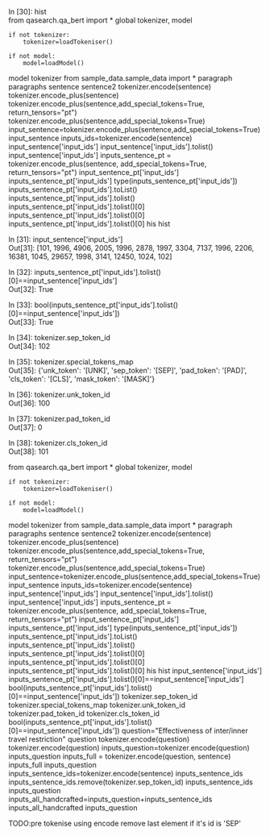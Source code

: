 In [30]: hist                                                                                                            
from qasearch.qa_bert import *
    global tokenizer, model 

    if not tokenizer:
        tokenizer=loadTokeniser()

    if not model:
        model=loadModel()
model
tokenizer
from sample_data.sample_data import *
paragraph
paragraphs
sentence
sentence2
tokenizer.encode(sentence)
tokenizer.encode_plus(sentence)
tokenizer.encode_plus(sentence,add_special_tokens=True, return_tensors="pt")
tokenizer.encode_plus(sentence,add_special_tokens=True)
input_sentence=tokenizer.encode_plus(sentence,add_special_tokens=True)
input_sentence
inputs_ids=tokenizer.encode(sentence)
input_sentence['input_ids']
input_sentence['input_ids'].tolist()
input_sentence['input_ids']
inputs_sentence_pt = tokenizer.encode_plus(sentence, add_special_tokens=True, return_tensors="pt")
input_sentence_pt['input_ids']
inputs_sentence_pt['input_ids']
type(inputs_sentence_pt['input_ids'])
inputs_sentence_pt['input_ids'].toList()
inputs_sentence_pt['input_ids'].tolist()
inputs_sentence_pt['input_ids'].tolist()[0]
inputs_sentence_pt['input_ids'].tolist()[0]
inputs_sentence_pt['input_ids'].tolist()[0]
his
hist

In [31]: input_sentence['input_ids']                                                                                     
Out[31]: 
[101,
 1996,
 4906,
 2005,
 1996,
 2878,
 1997,
 3304,
 7137,
 1996,
 2206,
 16381,
 1045,
 29657,
 1998,
 3141,
 12450,
 1024,
 102]

In [32]: inputs_sentence_pt['input_ids'].tolist()[0]==input_sentence['input_ids']                                        
Out[32]: True

In [33]: bool(inputs_sentence_pt['input_ids'].tolist()[0]==input_sentence['input_ids'])                                  
Out[33]: True

In [34]: tokenizer.sep_token_id                                                                                          
Out[34]: 102

In [35]: tokenizer.special_tokens_map                                                                                    
Out[35]: 
{'unk_token': '[UNK]',
 'sep_token': '[SEP]',
 'pad_token': '[PAD]',
 'cls_token': '[CLS]',
 'mask_token': '[MASK]'}

In [36]: tokenizer.unk_token_id                                                                                          
Out[36]: 100

In [37]: tokenizer.pad_token_id                                                                                          
Out[37]: 0

In [38]: tokenizer.cls_token_id                                                                                          
Out[38]: 101


from qasearch.qa_bert import *
    global tokenizer, model 

    if not tokenizer:
        tokenizer=loadTokeniser()

    if not model:
        model=loadModel()
model
tokenizer
from sample_data.sample_data import *
paragraph
paragraphs
sentence
sentence2
tokenizer.encode(sentence)
tokenizer.encode_plus(sentence)
tokenizer.encode_plus(sentence,add_special_tokens=True, return_tensors="pt")
tokenizer.encode_plus(sentence,add_special_tokens=True)
input_sentence=tokenizer.encode_plus(sentence,add_special_tokens=True)
input_sentence
inputs_ids=tokenizer.encode(sentence)
input_sentence['input_ids']
input_sentence['input_ids'].tolist()
input_sentence['input_ids']
inputs_sentence_pt = tokenizer.encode_plus(sentence, add_special_tokens=True, return_tensors="pt")
input_sentence_pt['input_ids']
inputs_sentence_pt['input_ids']
type(inputs_sentence_pt['input_ids'])
inputs_sentence_pt['input_ids'].toList()
inputs_sentence_pt['input_ids'].tolist()
inputs_sentence_pt['input_ids'].tolist()[0]
inputs_sentence_pt['input_ids'].tolist()[0]
inputs_sentence_pt['input_ids'].tolist()[0]
his
hist
input_sentence['input_ids']
inputs_sentence_pt['input_ids'].tolist()[0]==input_sentence['input_ids']
bool(inputs_sentence_pt['input_ids'].tolist()[0]==input_sentence['input_ids'])
tokenizer.sep_token_id
tokenizer.special_tokens_map
tokenizer.unk_token_id
tokenizer.pad_token_id
tokenizer.cls_token_id
bool(inputs_sentence_pt['input_ids'].tolist()[0]==input_sentence['input_ids'])
question="Effectiveness of inter/inner travel restriction"
question
tokenizer.encode(question)
tokenizer.encode(question)
inputs_question=tokenizer.encode(question)
inputs_question
inputs_full = tokenizer.encode(question, sentence)
inputs_full
inputs_question
inputs_sentence_ids=tokenizer.encode(sentence)
inputs_sentence_ids
inputs_sentence_ids.remove(tokenizer.sep_token_id)
inputs_sentence_ids
inputs_question
inputs_all_handcrafted=inputs_question+inputs_sentence_ids
inputs_all_handcrafted
inputs_question

TODO:pre tokenise using encode 
remove last element if it's id is 'SEP'

